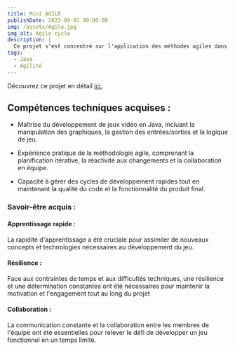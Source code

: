 ```yaml
---
title: Mini AGILE
publishDate: 2023-09-01 00:00:00
img: /assets/Agile.jpg
img_alt: Agile cycle
description: |
  Ce projet s'est concentré sur l'application des méthodes agiles dans le développement d'un jeu vidéo en Java. En seulement trois jours, notre équipe a transformé des concepts théoriques en une expérience pratique en mettant en œuvre les principes agiles pour créer un jeu fonctionnel et divertissant.
tags:
  - Java
  - Agilité
---
```


Découvrez ce projet en détail <a href="https://github.com/anasouh/S3.02">ici.</a>

## Compétences techniques acquises :

  - Maîtrise du développement de jeux vidéo en Java, incluant la manipulation des graphiques, la gestion des entrées/sorties et la logique de jeu.

  - Expérience pratique de la méthodologie agile, comprenant la planification itérative, la réactivité aux changements et la collaboration en équipe.

  - Capacité à gérer des cycles de développement rapides tout en maintenant la qualité du code et la fonctionnalité du produit final.

### Savoir-être acquis :

#### Apprentissage rapide :  
 La rapidité d'apprentissage a été cruciale pour assimiler de nouveaux concepts et technologies nécessaires au développement du jeu.

####  Résilience : 
 Face aux contraintes de temps et aux difficultés techniques, une résilience et une détermination constantes ont été nécessaires pour maintenir la motivation et l'engagement tout au long du projet

#### Collaboration : 
 La communication constante et la collaboration entre les membres de l'équipe ont été essentielles pour relever le défi de développer un jeu fonctionnel en un temps limité.



